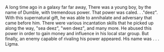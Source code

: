 A long time ago in a galaxy far far away,
There was a young boy, by the name of Dumble, with tremendous power.
That power was caled. . ."deez". With this supernatural gift,
he was able to annihalate and adversary that came before him.
There were various incantation skills that he picked up along the way,
"sea deez", "wen deez", and many more. He abused this power in order to gain
money and influence in his local star group. But finally, an enemy capable of rivaling
his power appeared. His name was . . . Ligma.